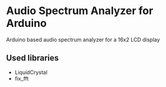 # Audio Spectrum Analyzer for Arduino
Arduino based audio spectrum analyzer for a 16x2 LCD display

## Used libraries
* LiquidCrystal
* fix_fft